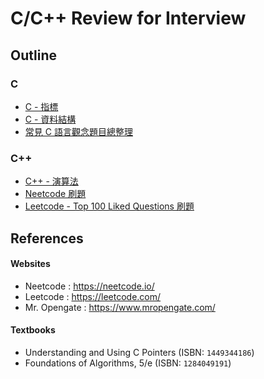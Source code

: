 # C/C++ Review for Interview

## Outline
### C
* [C - 指標](./C_pointer/README.md)
* [C - 資料結構](./C_data_structure/README.md)
* [常見 C 語言觀念題目總整理](./C_note/README.md)

### C++
* [C++ - 演算法](./CPP_algorithms/README.md)
* [Neetcode 刷題](./neetcode_writeup/README.md)
* [Leetcode - Top 100 Liked Questions 刷題](./leetcode_top100_writeup/README.md)

## References
#### Websites
* Neetcode : https://neetcode.io/
* Leetcode : https://leetcode.com/
* Mr. Opengate : https://www.mropengate.com/

#### Textbooks
* Understanding and Using C Pointers (ISBN: `1449344186`)
* Foundations of Algorithms, 5/e (ISBN: `1284049191`)